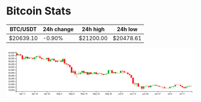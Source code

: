 # Bitcoin Stats

BTC/USDT|24h change|24h high|24h low|
|---|---|---|---|
|$20639.10|-0.90%|$21200.00|$20478.61|

<img src="./chart.svg">
